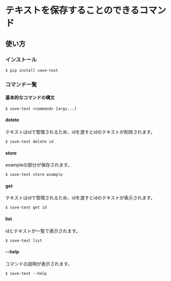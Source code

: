 # テキストを保存することのできるコマンド
## 使い方
### インストール
```sh
$ pip install save-text
```
### コマンド一覧
#### 基本的なコマンドの構文
```
$ save-text <command> [args...]
```
#### delete
テキストはidで管理されるため、idを渡すとidのテキストが削除されます。
```
$ save-text delete id
```
#### store
exampleの部分が保存されます。
```
$ save-text store example
```
#### get
テキストはidで管理されるため、idを渡すとidのテキストが表示されます。
```
$ save-text get id
```
#### list
idとテキストが一覧で表示されます。
```
$ save-text list
```
#### --help
コマンドの説明が表示されます。
```
$ save-text --help
```